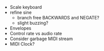- Scale keyboard
- refine sine
  - branch free BACKWARDS and NEGATE?
  - slight buzzing?
- Envelopes
- Control rate vs audio rate
- Consider garbage MIDI stream
- MIDI Clock?
